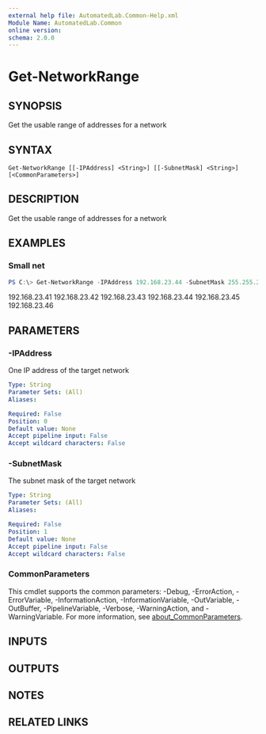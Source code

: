 ```yaml
---
external help file: AutomatedLab.Common-Help.xml
Module Name: AutomatedLab.Common
online version:
schema: 2.0.0
---
```


# Get-NetworkRange

## SYNOPSIS
Get the usable range of addresses for a network

## SYNTAX

```
Get-NetworkRange [[-IPAddress] <String>] [[-SubnetMask] <String>] [<CommonParameters>]
```

## DESCRIPTION
Get the usable range of addresses for a network

## EXAMPLES

### Small net

```powershell
PS C:\> Get-NetworkRange -IPAddress 192.168.23.44 -SubnetMask 255.255.255.248
```

192.168.23.41
192.168.23.42
192.168.23.43
192.168.23.44
192.168.23.45
192.168.23.46

## PARAMETERS

### -IPAddress
One IP address of the target network

```yaml
Type: String
Parameter Sets: (All)
Aliases:

Required: False
Position: 0
Default value: None
Accept pipeline input: False
Accept wildcard characters: False
```

### -SubnetMask
The subnet mask of the target network

```yaml
Type: String
Parameter Sets: (All)
Aliases:

Required: False
Position: 1
Default value: None
Accept pipeline input: False
Accept wildcard characters: False
```

### CommonParameters
This cmdlet supports the common parameters: -Debug, -ErrorAction, -ErrorVariable, -InformationAction, -InformationVariable, -OutVariable, -OutBuffer, -PipelineVariable, -Verbose, -WarningAction, and -WarningVariable. For more information, see [about_CommonParameters](http://go.microsoft.com/fwlink/?LinkID=113216).

## INPUTS

## OUTPUTS

## NOTES

## RELATED LINKS
